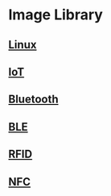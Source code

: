 # Image Library

## [Linux](linux/README.md)

## [IoT](iot/README.md)

## [Bluetooth ](bluetooth/README.md)
## [BLE](ble/README.md)

## [RFID](rfid/README.md)
## [NFC](nfc/README.md)

